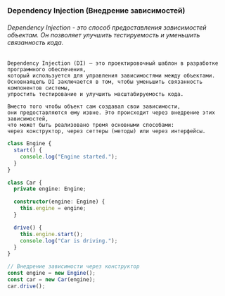 ### Dependency Injection (Внедрение зависимостей)

###### Dependency Injection - это способ предоставления зависимостей объектам. Он позволяет улучшить тестируемость и уменьшить связанность кода.

```
Dependency Injection (DI) — это проектировочный шаблон в разработке программного обеспечения,
который используется для управления зависимостями между объектами.
Основнаяцель DI заключается в том, чтобы уменьшить связанность компонентов системы,
упростить тестирование и улучшить масштабируемость кода.

Вместо того чтобы объект сам создавал свои зависимости,
они предоставляются ему извне. Это происходит через внедрение этих зависимостей,
что может быть реализовано тремя основными способами:
через конструктор, через сеттеры (методы) или через интерфейсы.
```

```ts
class Engine {
  start() {
    console.log("Engine started.");
  }
}

class Car {
  private engine: Engine;

  constructor(engine: Engine) {
    this.engine = engine;
  }

  drive() {
    this.engine.start();
    console.log("Car is driving.");
  }
}

// Внедрение зависимости через конструктор
const engine = new Engine();
const car = new Car(engine);
car.drive();
```
